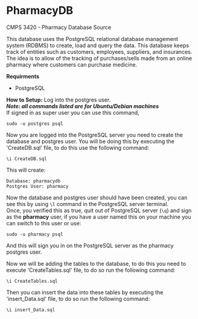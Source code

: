 # PharmacyDB
CMPS 3420 - Pharmacy Database Source

This database uses the PostgreSQL relational database management system (RDBMS) to create, load and query the data. This database keeps track of entities such as customers, employees, suppliers, and insurances. The idea is to allow of the tracking of purchases/sells made from an online pharmacy where customers can purchase medicine.

**Requirments**
- PostgreSQL

**How to Setup:**
Log into the postgres user.   
***Note: all commands listed are for Ubuntu/Debian machines***  
If signed in as super user you can use this command,
```
sudo -u postgres psql
```
Now you are logged into the PostgreSQL server you need to create the database and postgres user.
You will be doing this by executing the 'CreateDB.sql' file, to do this use the following command:
```
\i CreateDB.sql
```
This will create:

    Database: pharmacydb
    Postgres User: pharmacy
    
Now the database and postgres user should have been created, you can see this by using ```\l``` command in the PostgreSQL server terminal.    
Once, you verified this as true, quit out of PostgreSQL server (```\q```) and sign as the **pharmacy** user, if you have a user named this on your machine you can switch to this user or use:
```
sudo -u pharmacy psql
```
And this will sign you in on the PostgreSQL server as the pharmacy postgres user.

Now we will be adding the tables to the database, to do this you need to execute 'CreateTables.sql' file, to do so run the following command:
```
\i CreateTables.sql
```
Then you can insert the data into these tables by executing the 'insert_Data.sql' file, to do so run the following command:
```
\i insert_Data.sql
```
